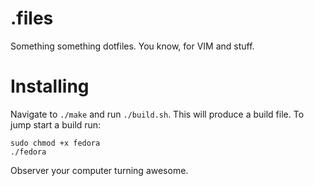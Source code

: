 # .files
Something something dotfiles. You know, for VIM and stuff.

# Installing
Navigate to `./make` and run `./build.sh`. This will produce a build file.
To jump start a build run:

```
sudo chmod +x fedora
./fedora
```

Observer your computer turning awesome.
